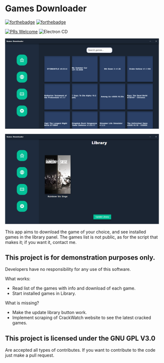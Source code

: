 # Games Downloader
[![forthebadge](https://forthebadge.com/images/badges/made-with-javascript.svg)](https://forthebadge.com)  [![forthebadge](https://forthebadge.com/images/badges/oooo-kill-em.svg)](https://forthebadge.com)

[![PRs Welcome](https://img.shields.io/badge/PRs-welcome-brightgreen.svg?style=flat-square)](http://makeapullrequest.com) ![Electron CD](https://github.com/gorilla-devs/GDLauncher/workflows/Electron%20CD/badge.svg?branch=next)

<p align="center">
    <img width="800" height="auto" src="home.png" alt="GamesDownloader" />
</p>

<p align="center">
    <img width="800" height="auto" src="library.png" alt="GamesDownloader" />
</p>

This app aims to download the game of your choice, and see installed games in the library panel.
The games list is not public, as for the script that makes it; if you want it, contact me.

## This project is for demonstration purposes only.
   Developers have no responsibility for any use of this software.

What works:
   - Read list of the games with info and download of each game.
   - Start installed games in Library.

What is missing?
   - Make the update library button work.
   - Implement scraping of CrackWatch website to see the latest cracked games.
   


## This project is licensed under the GNU GPL V3.0

Are accepted all types of contributes.
If you want to contribute to the code just make a pull request.


